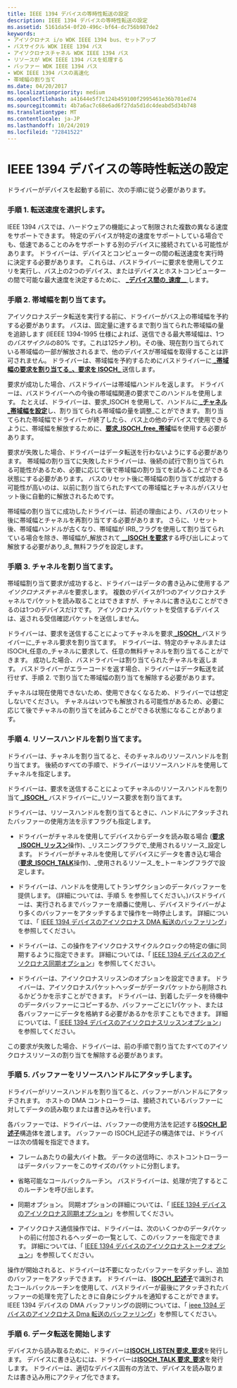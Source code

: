 ```yaml
---
title: IEEE 1394 デバイスの等時性転送の設定
description: IEEE 1394 デバイスの等時性転送の設定
ms.assetid: 5161da54-0f20-496c-bf64-dc756b987de2
keywords:
- アイソクロナス i/o WDK IEEE 1394 bus、セットアップ
- バスサイクル WDK IEEE 1394 バス
- アイソクロナスチャネル WDK IEEE 1394 バス
- リソースが WDK IEEE 1394 バスを処理する
- バッファー WDK IEEE 1394 バス
- WDK IEEE 1394 バスの高速化
- 帯域幅の割り当て
ms.date: 04/20/2017
ms.localizationpriority: medium
ms.openlocfilehash: a41644e5f7c124b459100f2995461e36b701ed74
ms.sourcegitcommit: 4b7a6ac7c68e6ad6f27da5d1dc4deabd5d34b748
ms.translationtype: MT
ms.contentlocale: ja-JP
ms.lasthandoff: 10/24/2019
ms.locfileid: "72841522"
---
```

# <a name="setting-up-isochronous-transfer-for-ieee-1394-devices"></a>IEEE 1394 デバイスの等時性転送の設定


ドライバーがデバイスを起動する前に、次の手順に従う必要があります。

### <a href="" id="step-1---choose-the-transfer-speed-"></a>手順 1. 転送速度を選択します。

IEEE 1394 バスでは、ハードウェアの機能によって制限された複数の異なる速度をサポートできます。 特定のデバイスが特定の速度をサポートしている場合でも、低速であることのみをサポートする別のデバイスに接続されている可能性があります。 ドライバーは、デバイスとコンピューターの間の転送速度を実行時に決定する必要があります。 これらは、バスドライバーに要求を使用してクエリを実行し、バス上の2つのデバイス、またはデバイスとホストコンピューターの間で可能な最大速度を決定するために、 [ **\_デバイス間の\_速度\_\_** ](https://msdn.microsoft.com/library/windows/hardware/ff537645)します。

### <a href="" id="step-2---allocate-bandwidth-"></a>手順 2. 帯域幅を割り当てます。

アイソクロナスデータ転送を実行する前に、ドライバーがバス上の帯域幅を予約する必要があります。 バスは、固定量に達するまで割り当てられた帯域幅の量を追跡します (IEEEE 1394-1995 仕様によれば、送信できる最大帯域幅は、1つの*バスサイクル*の80% です。これは125ナノ秒)。その後、現在割り当てられている帯域幅の一部が解放されるまで、他のデバイスが帯域幅を取得することは許可されません。 ドライバーは、帯域幅を予約するためにバスドライバーに[ **\_帯域幅の要求を割り当てる\_、要求を ISOCH\_** ](https://msdn.microsoft.com/library/windows/hardware/ff537647)送信します。

要求が成功した場合、バスドライバーは帯域幅ハンドルを返します。 ドライバーは、バスドライバーへの今後の帯域幅関連の要求でこのハンドルを使用します。 たとえば、ドライバーは、要求\_ISOCH を使用して、ハンドルに[ **\_チャネル\_帯域幅を設定**](https://msdn.microsoft.com/library/windows/hardware/ff537658)し、割り当てられる帯域幅の量を調整\_ことができます。 割り当てられた帯域幅でドライバーが終了したら、バス上の他のデバイスで使用できるように、帯域幅を解放するために、[**要求\_ISOCH\_free\_帯域**](https://msdn.microsoft.com/library/windows/hardware/ff537652)幅を使用する必要があります。

要求が失敗した場合、ドライバーはデータ転送を行わないようにする必要があります。 帯域幅の割り当てに失敗したドライバーは、後続の試行で割り当てられる可能性があるため、必要に応じて後で帯域幅の割り当てを試みることができる状態にする必要があります。 バスのリセット後に帯域幅の割り当てが成功する可能性が高いのは、以前に割り当てられたすべての帯域幅とチャネルがバスリセット後に自動的に解放されるためです。

帯域幅の割り当てに成功したドライバーは、前述の理由により、バスのリセット後に帯域幅とチャネルを再割り当てする必要があります。 さらに、リセット後、帯域幅ハンドルが古くなり、帯域幅が IRB\_フラグを使用して割り当てられている場合を除き、帯域幅が\_解放されて[ **\_\_ISOCH を要求**](https://msdn.microsoft.com/library/windows/hardware/ff537652)する呼び出しによって解放する必要があり\_8_ 無料フラグを設定します。

### <a href="" id="step-3---allocate-a-channel-"></a>手順 3. チャネルを割り当てます。

帯域幅割り当て要求が成功すると、ドライバーはデータの書き込みに使用する*アイソクロナスチャネル*を要求します。 複数のデバイスが1つのアイソクロナスチャネルでパケットを読み取ることはできますが、チャネルに書き込むことができるのは1つのデバイスだけです。 アイソクロナスパケットを受信するデバイスは、返される受信確認パケットを送信しません。

ドライバーは、要求を送信することによってチャネルを要求[ **\_ISOCH\_** ](https://msdn.microsoft.com/library/windows/hardware/ff537648)バスドライバーに\_チャネル要求を割り当てます。 ドライバーは、特定のチャネルまたは ISOCH\_任意の\_チャネルに要求して、任意の無料チャネルを割り当てることができます。 成功した場合、バスドライバーは割り当てられたチャネルを返します。 バスドライバーがエラーコードを返す場合、ドライバーはデータ転送を試行せず、手順 2. で割り当てた帯域幅の割り当てを解除する必要があります。

チャネルは現在使用できないため、使用できなくなるため、ドライバーでは想定しないでください。 チャネルはいつでも解放される可能性があるため、必要に応じて後でチャネルの割り当てを試みることができる状態になることがあります。

### <a href="" id="step-4---allocate-a-resource-handle-"></a>手順 4. リソースハンドルを割り当てます。

ドライバーは、チャネルを割り当てると、そのチャネルのリソースハンドルを割り当てます。 後続のすべての手順で、ドライバーはリソースハンドルを使用してチャネルを指定します。

ドライバーは、要求を送信することによってチャネルのリソースハンドルを割り当て[ **\_ISOCH\_** ](https://msdn.microsoft.com/library/windows/hardware/ff537649)バスドライバーに\_リソース要求を割り当てます。

ドライバーは、リソースハンドルを割り当てるときに、ハンドルにアタッチされたバッファーの使用方法を示すフラグも指定します。

-   ドライバーがチャネルを使用してデバイスからデータを読み取る場合 ([**要求\_ISOCH\_リッスン**](https://msdn.microsoft.com/library/windows/hardware/ff537655)操作)、\_リスニングフラグで\_使用されるリソース\_設定します。 ドライバーがチャネルを使用してデバイスにデータを書き込む場合 ([**要求\_ISOCH\_TALK**](https://msdn.microsoft.com/library/windows/hardware/ff537660)操作)、\_使用されるリソース\_を\_トーキングフラグで設定します。

-   ドライバーは、ハンドルを使用してトランザクションのデータバッファーを提供します。 (詳細については、手順 5. を参照してください。)バスドライバーは、実行されるまでバッファーを順番に使用し、デバイスドライバーがより多くのバッファーをアタッチするまで操作を一時停止します。 詳細については、「 [IEEE 1394 デバイスのアイソクロナス DMA 転送のバッファリング](https://docs.microsoft.com/windows-hardware/drivers/ieee/buffering-isochronous-dma-transfers-for-ieee-1394-devices)」を参照してください。

-   ドライバーは、この操作をアイソクロナスサイクルクロックの特定の値に同期するように指定できます。 詳細については、「 [IEEE 1394 デバイスのアイソクロナス同期オプション](https://docs.microsoft.com/windows-hardware/drivers/ieee/isochronous-synchronization-options-for-ieee-1394-devices)」を参照してください。

-   ドライバーは、アイソクロナスリッスンのオプションを設定できます。 ドライバーは、アイソクロナスパケットヘッダーがデータパケットから削除されるかどうかを示すことができます。 ドライバーは、到着したデータを待機中のデータバッファーにコピーするか、バッファーごとに1パケット、または各バッファーにデータを格納する必要があるかを示すこともできます。 詳細については、「 [IEEE 1394 デバイスのアイソクロナスリッスンオプション](https://docs.microsoft.com/windows-hardware/drivers/ieee/isochronous-listen-options-for-ieee-1394-devices)」を参照してください。

この要求が失敗した場合、ドライバーは、前の手順で割り当てたすべてのアイソクロナスリソースの割り当てを解除する必要があります。

### <a href="" id="step-5---attach-buffers-to-the-resource-handle-"></a>手順 5. バッファーをリソースハンドルにアタッチします。

ドライバーがリソースハンドルを割り当てると、バッファーがハンドルにアタッチされます。 ホストの DMA コントローラーは、接続されているバッファーに対してデータの読み取りまたは書き込みを行います。

各バッファーでは、ドライバーは、バッファーの使用方法を記述する[**ISOCH\_記述子**](https://docs.microsoft.com/windows-hardware/drivers/ddi/1394/ns-1394-_isoch_descriptor)構造体を渡します。 バッファーの ISOCH\_記述子の構造体では、ドライバーは次の情報を指定できます。

-   フレームあたりの最大バイト数。 データの送信時に、ホストコントローラーはデータバッファーをこのサイズのパケットに分割します。

-   省略可能なコールバックルーチン。 バスドライバーは、処理が完了するとこのルーチンを呼び出します。

-   同期オプション。 同期オプションの詳細については、「 [IEEE 1394 デバイスのアイソクロナス同期オプション](https://docs.microsoft.com/windows-hardware/drivers/ieee/isochronous-synchronization-options-for-ieee-1394-devices)」を参照してください。

-   アイソクロナス通信操作では、ドライバーは、次のいくつかのデータパケットの前に付加されるヘッダーの一覧として、このバッファーを指定できます。 詳細については、「 [IEEE 1394 デバイスのアイソクロナストークオプション](https://docs.microsoft.com/windows-hardware/drivers/ieee/isochronous-talk-options-for-ieee-1394-devices)」を参照してください。

操作が開始されると、ドライバーは不要になったバッファーをデタッチし、追加のバッファーをアタッチできます。 ドライバーは、 [**ISOCH\_記述子**](https://docs.microsoft.com/windows-hardware/drivers/ddi/1394/ns-1394-_isoch_descriptor)で識別されたコールバックルーチンを使用して、バスドライバーが最後にアタッチされたバッファーの処理を完了したときに自身にシグナルを通知することができます。 IEEE 1394 デバイスの DMA バッファリングの説明については、「 [ieee 1394 デバイスのアイソクロナス Dma 転送のバッファリング](https://docs.microsoft.com/windows-hardware/drivers/ieee/buffering-isochronous-dma-transfers-for-ieee-1394-devices)」を参照してください。

### <a href="" id="step-6---begin-the-data-transfer"></a>手順 6. データ転送を開始します

デバイスから読み取るために、ドライバーは[**ISOCH\_LISTEN 要求\_要求**](https://msdn.microsoft.com/library/windows/hardware/ff537655)を発行します。 デバイスに書き込むには、ドライバーは[**ISOCH\_TALK 要求\_要求**](https://msdn.microsoft.com/library/windows/hardware/ff537660)を発行します。 ドライバーは、適切なデバイス固有の方法で、デバイスを読み取りまたは書き込み用にアクティブ化できます。

 

 




